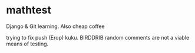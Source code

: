 # mathtest
Django & Git learning. Also cheap coffee

trying to fix push (Erop)
kuku. BIRDDRIB
random comments are not a viable means of testing.
